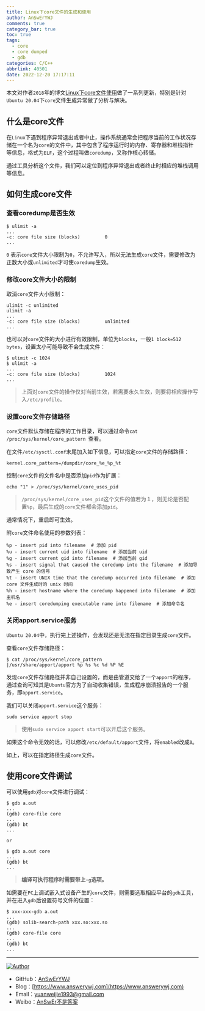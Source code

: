```yaml
---
title: Linux下core文件的生成和使用
author: AnSwErYWJ
comments: true
category_bar: true
toc: true
tags:
  - core
  - core dumped
  - gdb
categories: C/C++
abbrlink: 40501
date: 2022-12-20 17:17:11
---
```


本文对作者`2018`年的博文[Linux下core文件使用](https://answerywj.com/2018/03/07/usage-of-core-in-linux/)做了一系列更新，特别是针对`Ubuntu 20.04`下`core`文件生成异常做了分析与解决。

<!--more-->

## 什么是core文件
在`Linux`下遇到程序异常退出或者中止，操作系统通常会把程序当前的工作状况存储在一个名为`core`的文件中，其中包含了程序运行时的内存、寄存器和堆栈指针等信息，格式为`ELF`，这个过程叫做`coredump`，又称作核心转储。

通过工具分析这个文件，我们可以定位到程序异常退出或者终止时相应的堆栈调用等信息。

## 如何生成core文件
### 查看coredump是否生效
```
$ ulimit -a
...
-c: core file size (blocks)         0
...
```
`0` 表示`core`文件大小限制为`0`，不允许写入，所以无法生成`core`文件，需要修改为正数大小或`unlimited`才可使`coredump`生效。

### 修改core文件大小的限制
取消`core`文件大小限制：
```
ulimit -c unlimited
ulimit -a
...
-c: core file size (blocks)         unlimited
...
```

也可以对`core`文件的大小进行有效限制，单位为`blocks`，一般`1 block=512 bytes`，设置太小可能导致不会生成文件：
```
$ ulimit -c 1024
$ ulimit -a
...
-c: core file size (blocks)         1024
...
```

> 上面对`core`文件的操作仅对当前生效，若需要永久生效，则要将相应操作写入`/etc/profile`。

### 设置core文件存储路径
`core`文件默认存储在程序的工作目录，可以通过命令`cat /proc/sys/kernel/core_pattern
`查看。

在文件`/etc/sysctl.conf`末尾加入如下信息，可以指定`core`文件的存储路径：
```
kernel.core_pattern=/dumpdir/core_%e_%p_%t
```

控制`core`文件的文件名中是否添加`pid`作为扩展：
```
echo "1" > /proc/sys/kernel/core_uses_pid  
```
> `/proc/sys/kernel/core_uses_pid`这个文件的值若为１，则无论是否配置`%p`，最后生成的`core`文件都会添加`pid`。

通常情况下，重启即可生效。

附`core`文件命名使用的参数列表：
```
%p - insert pid into filename  # 添加 pid 
%u - insert current uid into filename  # 添加当前 uid 
%g - insert current gid into filename  # 添加当前 gid 
%s - insert signal that caused the coredump into the filename  # 添加导致产生 core 的信号 
%t - insert UNIX time that the coredump occurred into filename  # 添加 core 文件生成时的 unix 时间 
%h - insert hostname where the coredump happened into filename  # 添加主机名 
%e - insert coredumping executable name into filename  # 添加命令名
```
### 关闭apport.service服务
`Ubuntu 20.04`中，执行完上述操作，会发现还是无法在指定目录生成`core`文件。

查看`core`文件存储路径：
```
$ cat /proc/sys/kernel/core_pattern
|/usr/share/apport/apport %p %s %c %d %P %E
```
发现`core`文件存储路径并非自己设置的，而是由管道交给了一个`apport`的程序，通过查询可知其是`Ubuntu`官方为了自动收集错误，生成程序崩溃报告的一个服务，即`apport.service`。

我们可以关闭`apport.service`这个服务：
```
sudo service apport stop
```
> 使用`sudo service apport start`可以开启这个服务。

如果这个命令无效的话，可以修改`/etc/default/apport`文件，将`enabled`改成`0`。

如上，可以在指定路径生成`core`文件。

## 使用core文件调试
可以使用`gdb`对`core`文件进行调试：
```
$ gdb a.out
...
(gdb) core-file core
...
(gdb) bt 
...

or

$ gdb a.out core
...
(gdb) bt 
...
```
> **编译可执行程序时需要带上`-g`选项。**


如需要在`PC`上调试嵌入式设备产生的`core`文件，则需要选取相应平台的`gdb`工具，并在进入`gdb`后设置符号文件的位置：
```
$ xxx-xxx-gdb a.out
...
(gdb) solib-search-path xxx.so:xxx.so
...
(gdb) core-file core
...
(gdb) bt
...
```

-----

<a href="#"><img src="https://img.shields.io/badge/Author-AnSwErYWJ-blue" alt="Author"></a>
- GitHub：[AnSwErYWJ](https://github.com/AnSwErYWJ)
- Blog：[https://www.answerywj.com](https://www.answerywj.com) 
- Email：[yuanweijie1993@gmail.com](https://mail.google.com)
- Weibo：[AnSwEr不是答案](https://weibo.com/1783591593)
